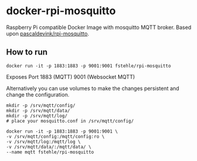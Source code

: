 # docker-rpi-mosquitto

Raspberry Pi compatible Docker Image with mosquitto MQTT broker.
Based upon [pascaldevink/rpi-mosquitto](https://github.com/pascaldevink/rpi-mosquitto).

## How to run

```
docker run -it -p 1883:1883 -p 9001:9001 fstehle/rpi-mosquitto
```

Exposes Port 1883 (MQTT) 9001 (Websocket MQTT)

Alternatively you can use volumes to make the changes persistent and change the configuration.
```
mkdir -p /srv/mqtt/config/
mkdir -p /srv/mqtt/data/
mkdir -p /srv/mqtt/log/
# place your mosquitto.conf in /srv/mqtt/config/

docker run -it -p 1883:1883 -p 9001:9001 \
-v /srv/mqtt/config:/mqtt/config:ro \
-v /srv/mqtt/log:/mqtt/log \
-v /srv/mqtt/data/:/mqtt/data/ \
--name mqtt fstehle/rpi-mosquitto
```
